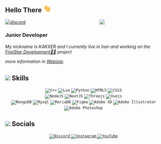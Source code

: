 
<h2> Hello There <img src="https://raw.githubusercontent.com/ABSphreak/ABSphreak/master/gifs/Hi.gif" height="25px"></h2>

<img align="right" src="https://i.seadn.io/gae/vUtNCNDs2d5zqYm2aXchY16I3b41YIhppp9DuQHcI8UjIYBT5DAl7hQoS3PAYT7dhOQ_OLl9ooRfFwFNF9EDapE3W2_jYUc443a-7Q?w=500&auto=format" width='200' />

<div>
  <a href="https://discordapp.com/users/543465365057961986" target="_blank">
      <img alt="discord" src="https://discord.c99.nl/widget/theme-4/543465365057961986.png"/>
  </a>

  <h3>Junior Developer</h3>
  
  <h6>My nickname is KAKXER and I currently live in Iran and working on the <a href="https://5star.codes">FiveStar Development👨‍💻</a> project
  
  more information in <a href="https://kakxer.ir">Webiste</a>.</h6>
</div>

## <img src = "https://media0.giphy.com/media/kAm4u0lhDCmXnugz6p/giphy.gif?cid=ecf05e47dga8iw859u4rm04jiyjct7njxxgzco04d9u8a9ua&ep=v1_gifs_related&rid=giphy.gif&ct=ts" width = 28px> Skills
<div align="center">
<code><img src="https://img.shields.io/badge/c++-%2300599C.svg?style=for-the-badge&logo=c%2B%2B&logoColor=white" alt="C++"></code>
<code><img src="https://img.shields.io/badge/lua-%232C2D72.svg?style=for-the-badge&logo=lua&logoColor=white" alt="Lua"></code>
<code><img src="https://img.shields.io/badge/python-3670A0?style=for-the-badge&logo=python&logoColor=ffdd54" alt="Python"></code>
<code><img src="https://img.shields.io/badge/html5-%23E34F26.svg?style=for-the-badge&logo=html5&logoColor=white" alt="HTML5"></code>
<code><img src="https://img.shields.io/badge/css3-%231572B6.svg?style=for-the-badge&logo=css3&logoColor=white" alt="CSS3"></code>
</br>
    <code><img src="https://img.shields.io/badge/node.js-6DA55F?style=for-the-badge&logo=node.js&logoColor=white" alt="NodeJS"></code>
    <code><img src="https://img.shields.io/badge/Next-black?style=for-the-badge&logo=next.js&logoColor=white" alt="NextJS"></code>
    <code><img src="https://img.shields.io/badge/threejs-black?style=for-the-badge&logo=three.js&logoColor=white" alt="Threejs"></code>
    <code><img src="https://img.shields.io/badge/vuejs-%2335495e.svg?style=for-the-badge&logo=vuedotjs&logoColor=%234FC08D" alt="Vuejs"></code>
<br/>
</dr>
    <code><img src="https://img.shields.io/badge/MongoDB-%234ea94b.svg?style=for-the-badge&logo=mongodb&logoColor=white" alt="MongoDB"></code>
    <code><img src="https://img.shields.io/badge/mysql-%2300f.svg?style=for-the-badge&logo=mysql&logoColor=white" alt="Mysql"></code>
    <code><img src="https://img.shields.io/badge/MariaDB-003545?style=for-the-badge&logo=mariadb&logoColor=white" alt="MariaDB"></code>
<dr/>
    <code><img src="https://img.shields.io/badge/figma-%23F24E1E.svg?style=for-the-badge&logo=figma&logoColor=white" alt="Figma"></code>
    <code><img src="https://img.shields.io/badge/Adobe%20XD-470137?style=for-the-badge&logo=Adobe%20XD&logoColor=#FF61F6" alt="Adobe XD"></code>
    <code><img src="https://img.shields.io/badge/adobeillustrator-%23FF9A00.svg?style=for-the-badge&logo=adobeillustrator&logoColor=white" alt="Adobe Illustrator"></code>
    <code><img src="https://img.shields.io/badge/adobephotoshop-%2331A8FF.svg?style=for-the-badge&logo=adobephotoshop&logoColor=white" alt="Adobe Photoshop"></code>
</div>

## <img src = "https://media0.giphy.com/media/kAm4u0lhDCmXnugz6p/giphy.gif?cid=ecf05e47dga8iw859u4rm04jiyjct7njxxgzco04d9u8a9ua&ep=v1_gifs_related&rid=giphy.gif&ct=ts" width = 28px> Socials
<div align="center">
    <a href="https://discord.gg/PK6g3CMe5z">
        <code><img src="https://img.shields.io/badge/Discord-%237289DA.svg?style=flat-square&logo=Discord&logoColor=white" alt="Discord" style="width: 85px; height: 25px;"></code>
    </a>
    <a href="https://instagram.com/KAKXER">
        <code><img src="https://img.shields.io/badge/Instagram-%23E4405F.svg?style=flat-square&logo=Instagram&logoColor=white" alt="Instagram" style="width: 85px; height: 25px;"></code>
    </a>
    <a href="https://youtube.com/@KAKXER">
        <code><img src="https://img.shields.io/badge/YouTube-%23FF0000.svg?style=flat-square&logo=YouTube&logoColor=white" alt="YouTube" style="width: 85px; height: 25px;"></code>
    </a>
</div>
